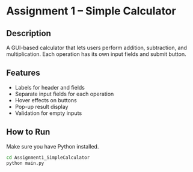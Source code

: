 # Assignment 1 – Simple Calculator

## Description
A GUI-based calculator that lets users perform addition, subtraction, and multiplication. Each operation has its own input fields and submit button.

## Features
- Labels for header and fields
- Separate input fields for each operation
- Hover effects on buttons
- Pop-up result display
- Validation for empty inputs

## How to Run
Make sure you have Python installed.

```bash
cd Assignment1_SimpleCalculator
python main.py
